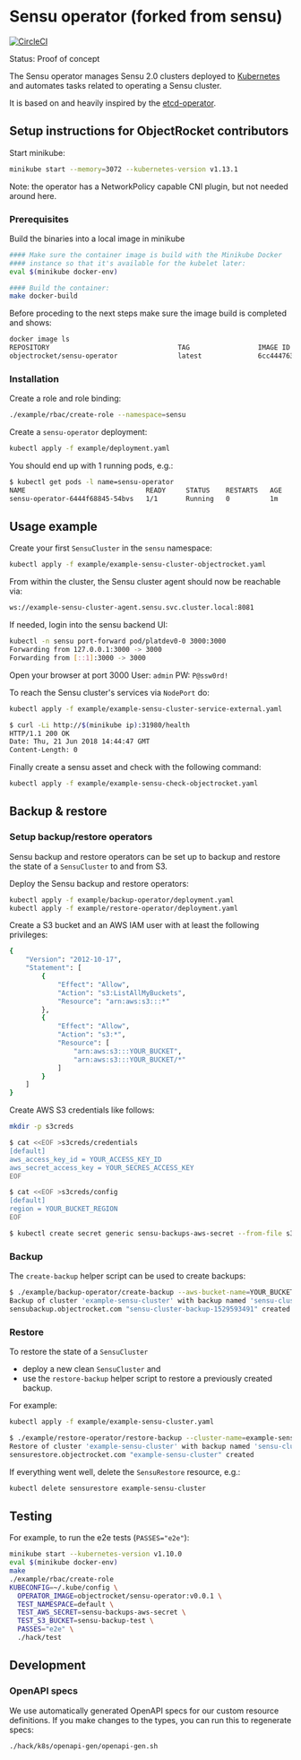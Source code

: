 # Sensu operator (forked from sensu)

[![CircleCI](https://circleci.com/gh/objectrocket/sensu-operator.svg?style=svg)](https://circleci.com/gh/objectrocket/sensu-operator)

Status: Proof of concept

The Sensu operator manages Sensu 2.0 clusters deployed to [Kubernetes][k8s-home] and automates tasks related to operating a Sensu cluster.

It is based on and heavily inspired by the [etcd-operator](https://github.com/coreos/etcd-operator).

## Setup instructions for ObjectRocket contributors

Start minikube:

```bash
minikube start --memory=3072 --kubernetes-version v1.13.1
```

Note: the operator has a NetworkPolicy capable CNI plugin, but not needed around here.

### Prerequisites

Build the binaries into a local image in minikube

```bash
#### Make sure the container image is build with the Minikube Docker
#### instance so that it's available for the kubelet later:
eval $(minikube docker-env)

#### Build the container:
make docker-build
```

Before proceding to the next steps make sure the image build is completed and shows:

```bash
docker image ls
REPOSITORY                                TAG                 IMAGE ID            CREATED             SIZE
objectrocket/sensu-operator               latest              6cc444763341        2 hours ago         60.2MB
```

### Installation

Create a role and role binding:

```bash
./example/rbac/create-role --namespace=sensu
```

Create a `sensu-operator` deployment:

```bash
kubectl apply -f example/deployment.yaml
```

You should end up with 1 running pods, e.g.:

```bash
$ kubectl get pods -l name=sensu-operator
NAME                              READY     STATUS    RESTARTS   AGE
sensu-operator-6444f68845-54bvs   1/1       Running   0          1m
```

## Usage example

Create your first `SensuCluster` in the `sensu` namespace:

```bash
kubectl apply -f example/example-sensu-cluster-objectrocket.yaml
```

From within the cluster, the Sensu cluster agent should now be reachable
via:

```bash
ws://example-sensu-cluster-agent.sensu.svc.cluster.local:8081
```

If needed, login into the sensu backend UI:

```bash
kubectl -n sensu port-forward pod/platdev0-0 3000:3000
Forwarding from 127.0.0.1:3000 -> 3000
Forwarding from [::1]:3000 -> 3000
```

Open your browser at port 3000
User: `admin`
PW: `P@ssw0rd!`

To reach the Sensu cluster's services via `NodePort` do:

```bash
kubectl apply -f example/example-sensu-cluster-service-external.yaml

$ curl -Li http://$(minikube ip):31980/health
HTTP/1.1 200 OK
Date: Thu, 21 Jun 2018 14:44:47 GMT
Content-Length: 0
```

Finally create a sensu asset and check with the following command:

```bash
kubectl apply -f example/example-sensu-check-objectrocket.yaml
```

## Backup & restore

### Setup backup/restore operators

Sensu backup and restore operators can be set up to backup and
restore the state of a `SensuCluster` to and from S3.

Deploy the Sensu backup and restore operators:

```bash
kubectl apply -f example/backup-operator/deployment.yaml
kubectl apply -f example/restore-operator/deployment.yaml
```

Create a S3 bucket and an AWS IAM user with at least the following privileges:

```bash
{
    "Version": "2012-10-17",
    "Statement": [
        {
            "Effect": "Allow",
            "Action": "s3:ListAllMyBuckets",
            "Resource": "arn:aws:s3:::*"
        },
        {
            "Effect": "Allow",
            "Action": "s3:*",
            "Resource": [
                "arn:aws:s3:::YOUR_BUCKET",
                "arn:aws:s3:::YOUR_BUCKET/*"
            ]
        }
    ]
}
```

Create AWS S3 credentials like follows:

```bash
mkdir -p s3creds

$ cat <<EOF >s3creds/credentials
[default]
aws_access_key_id = YOUR_ACCESS_KEY_ID
aws_secret_access_key = YOUR_SECRES_ACCESS_KEY
EOF

$ cat <<EOF >s3creds/config
[default]
region = YOUR_BUCKET_REGION
EOF

$ kubectl create secret generic sensu-backups-aws-secret --from-file s3creds/credentials --from-file s3creds/config
```

### Backup

The `create-backup` helper script can be used to create backups:

```bash
$ ./example/backup-operator/create-backup --aws-bucket-name=YOUR_BUCKET --backup-name=sensu-cluster-backup-$(date +%s)
Backup of cluster 'example-sensu-cluster' with backup named 'sensu-cluster-backup-1529593491'
sensubackup.objectrocket.com "sensu-cluster-backup-1529593491" created
```

### Restore

To restore the state of a `SensuCluster`

* deploy a new clean `SensuCluster` and
* use the `restore-backup` helper script to restore a previously
  created backup.

For example:

```bash
kubectl apply -f example/example-sensu-cluster.yaml

$ ./example/restore-operator/restore-backup --cluster-name=example-sensu-cluster --aws-bucket-name=YOUR_BUCKET --backup-name=sensu-cluster-backup-1529593491
Restore of cluster 'example-sensu-cluster' with backup named 'sensu-cluster-backup-1529593491'
sensurestore.objectrocket.com "example-sensu-cluster" created
```

If everything went well, delete the `SensuRestore` resource, e.g.:

```bash
kubectl delete sensurestore example-sensu-cluster
```

## Testing

For example, to run the e2e tests (`PASSES="e2e"`):

```bash
minikube start --kubernetes-version v1.10.0
eval $(minikube docker-env)
make
./example/rbac/create-role
KUBECONFIG=~/.kube/config \
  OPERATOR_IMAGE=objectrocket/sensu-operator:v0.0.1 \
  TEST_NAMESPACE=default \
  TEST_AWS_SECRET=sensu-backups-aws-secret \
  TEST_S3_BUCKET=sensu-backup-test \
  PASSES="e2e" \
  ./hack/test
```

[k8s-home]: http://kubernetes.io

## Development

### OpenAPI specs

We use automatically generated OpenAPI specs for our custom resource definitions. If you make changes to the types, you can run this to regenerate specs:

```console
./hack/k8s/openapi-gen/openapi-gen.sh
```
